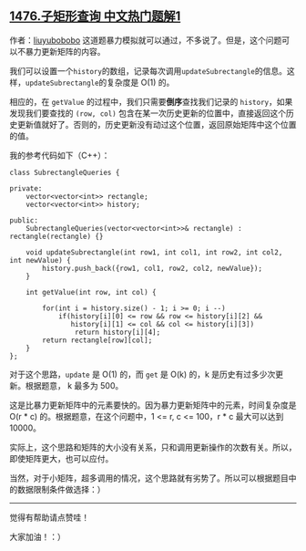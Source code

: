 ## [1476.子矩形查询 中文热门题解1](https://leetcode.cn/problems/subrectangle-queries/solutions/100000/bu-bao-li-geng-xin-ju-zhen-yuan-su-de-jie-fa-by-li)

作者：[liuyubobobo](https://leetcode.cn/u/liuyubobobo)
这道题暴力模拟就可以通过，不多说了。但是，这个问题可以不暴力更新矩阵的内容。

我们可以设置一个``history``的数组，记录每次调用``updateSubrectangle``的信息。这样，``updateSubrectangle``的复杂度是 O(1) 的。

相应的，在 ``getValue`` 的过程中，我们只需要**倒序**查找我们记录的 ``history``，如果发现我们要查找的 ``(row, col)`` 包含在某一次历史更新的位置中，直接返回这个历史更新值就好了。否则的，历史更新没有动过这个位置，返回原始矩阵中这个位置的值。

我的参考代码如下（C++）：

```
class SubrectangleQueries {

private:
    vector<vector<int>> rectangle;
    vector<vector<int>> history;

public:
    SubrectangleQueries(vector<vector<int>>& rectangle) : rectangle(rectangle) {}

    void updateSubrectangle(int row1, int col1, int row2, int col2, int newValue) {
        history.push_back({row1, col1, row2, col2, newValue});
    }

    int getValue(int row, int col) {

        for(int i = history.size() - 1; i >= 0; i --)
            if(history[i][0] <= row && row <= history[i][2] &&
               history[i][1] <= col && col <= history[i][3])
                return history[i][4];
        return rectangle[row][col];
    }
};
```

对于这个思路，``update`` 是 O(1) 的，而 ``get`` 是 O(k) 的，k 是历史有过多少次更新。根据题意， k 最多为 500。

这是比暴力更新矩阵中的元素要快的。因为暴力更新矩阵中的元素，时间复杂度是 O(r * c) 的。根据题意，在这个问题中，1 <= r, c <= 100，r * c 最大可以达到 10000。

实际上，这个思路和矩阵的大小没有关系，只和调用更新操作的次数有关。所以，即使矩阵更大，也可以应付。

当然，对于小矩阵，超多调用的情况，这个思路就有劣势了。所以可以根据题目中的数据限制条件做选择：）

---

觉得有帮助请点赞哇！

大家加油！：）





